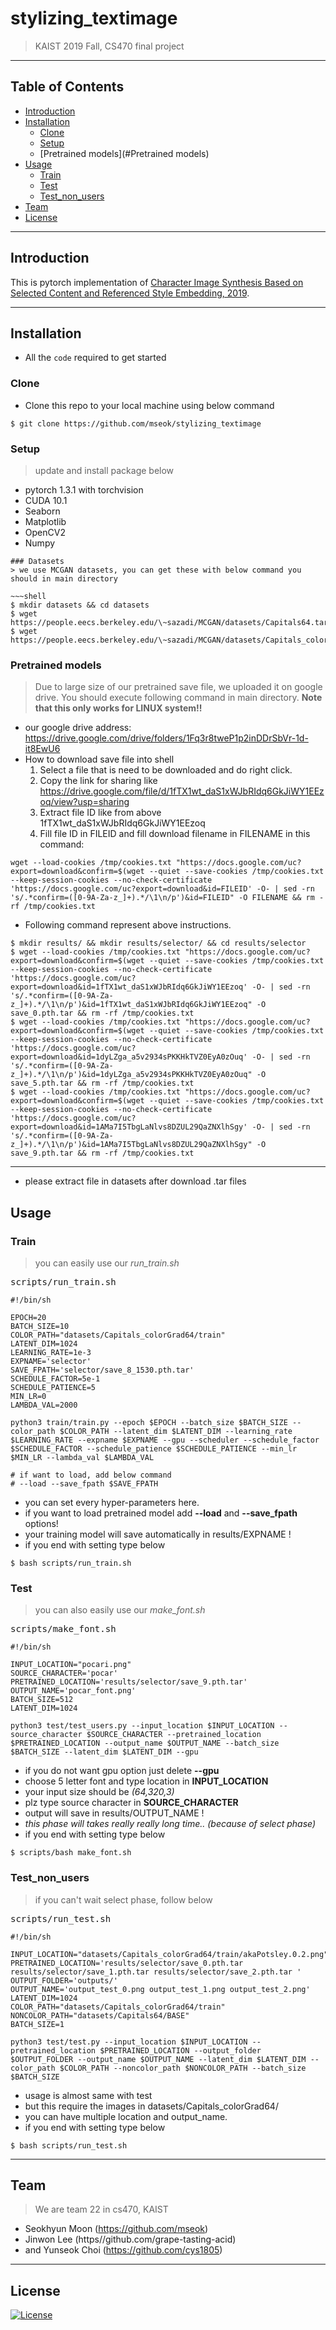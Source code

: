 # stylizing_textimage
> KAIST 2019 Fall, CS470 final project

--- 
## Table of Contents

- [Introduction](#introduction)
- [Installation](#installation)
    - [Clone](#Clone)
    - [Setup](#Setup)
    - [Pretrained models](#Pretrained models)
- [Usage](#Usage)
    - [Train](#Train)
    - [Test](#Test)
    - [Test_non_users](#Test_non_users)
- [Team](#team)
- [License](#license)

---
## Introduction
This is pytorch implementation of [Character Image Synthesis Based on Selected Content and Referenced Style Embedding, 2019](!https://ieeexplore.ieee.org/stamp/stamp.jsp?tp=&arnumber=8784736).

---
## Installation
- All the `code` required to get started
### Clone
- Clone this repo to your local machine using below command
~~~shell
$ git clone https://github.com/mseok/stylizing_textimage
~~~
### Setup
> update and install package below
- pytorch 1.3.1 with torchvision
- CUDA 10.1
- Seaborn
- Matplotlib
- OpenCV2
- Numpy
~~~
### Datasets
> we use MCGAN datasets, you can get these with below command you should in main directory

~~~shell
$ mkdir datasets && cd datasets
$ wget https://people.eecs.berkeley.edu/\~sazadi/MCGAN/datasets/Capitals64.tar.gz
$ wget https://people.eecs.berkeley.edu/\~sazadi/MCGAN/datasets/Capitals_colorGrad64.tar.gz
~~~
### Pretrained models
> Due to large size of our pretrained save file, we uploaded it on google drive. You should
execute following command in main directory. **Note that this only works for LINUX system!!**
- our google drive address: https://drive.google.com/drive/folders/1Fq3r8tweP1p2inDDrSbVr-1d-it8EwU6
- How to download save file into shell
    1. Select a file that is need to be downloaded and do right click.
    2. Copy the link for sharing like https://drive.google.com/file/d/1fTX1wt_daS1xWJbRIdq6GkJiWY1EEzoq/view?usp=sharing
    3. Extract file ID like from above 1fTX1wt_daS1xWJbRIdq6GkJiWY1EEzoq
    4. Fill file ID in FILEID and fill download filename in FILENAME in this command: 
~~~shell
wget --load-cookies /tmp/cookies.txt "https://docs.google.com/uc?export=download&confirm=$(wget --quiet --save-cookies /tmp/cookies.txt --keep-session-cookies --no-check-certificate 'https://docs.google.com/uc?export=download&id=FILEID' -O- | sed -rn 's/.*confirm=([0-9A-Za-z_]+).*/\1\n/p')&id=FILEID" -O FILENAME && rm -rf /tmp/cookies.txt
~~~
- Following command represent above instructions.
~~~shell
$ mkdir results/ && mkdir results/selector/ && cd results/selector
$ wget --load-cookies /tmp/cookies.txt "https://docs.google.com/uc?export=download&confirm=$(wget --quiet --save-cookies /tmp/cookies.txt --keep-session-cookies --no-check-certificate 'https://docs.google.com/uc?export=download&id=1fTX1wt_daS1xWJbRIdq6GkJiWY1EEzoq' -O- | sed -rn 's/.*confirm=([0-9A-Za-z_]+).*/\1\n/p')&id=1fTX1wt_daS1xWJbRIdq6GkJiWY1EEzoq" -O save_0.pth.tar && rm -rf /tmp/cookies.txt
$ wget --load-cookies /tmp/cookies.txt "https://docs.google.com/uc?export=download&confirm=$(wget --quiet --save-cookies /tmp/cookies.txt --keep-session-cookies --no-check-certificate 'https://docs.google.com/uc?export=download&id=1dyLZga_a5v2934sPKKHkTVZ0EyA0zOuq' -O- | sed -rn 's/.*confirm=([0-9A-Za-z_]+).*/\1\n/p')&id=1dyLZga_a5v2934sPKKHkTVZ0EyA0zOuq" -O save_5.pth.tar && rm -rf /tmp/cookies.txt 
$ wget --load-cookies /tmp/cookies.txt "https://docs.google.com/uc?export=download&confirm=$(wget --quiet --save-cookies /tmp/cookies.txt --keep-session-cookies --no-check-certificate 'https://docs.google.com/uc?export=download&id=1AMa7I5TbgLaNlvs8DZUL29QaZNXlhSgy' -O- | sed -rn 's/.*confirm=([0-9A-Za-z_]+).*/\1\n/p')&id=1AMa7I5TbgLaNlvs8DZUL29QaZNXlhSgy" -O save_9.pth.tar && rm -rf /tmp/cookies.txt
~~~
---
- please extract file in datasets after download .tar files
## Usage
### Train
> you can easily use our *run_train.sh*
<pre>
scripts/run_train.sh
<code>
#!/bin/sh

EPOCH=20
BATCH_SIZE=10
COLOR_PATH="datasets/Capitals_colorGrad64/train"
LATENT_DIM=1024
LEARNING_RATE=1e-3
EXPNAME='selector'
SAVE_FPATH='selector/save_8_1530.pth.tar'
SCHEDULE_FACTOR=5e-1
SCHEDULE_PATIENCE=5
MIN_LR=0
LAMBDA_VAL=2000

python3 train/train.py --epoch $EPOCH --batch_size $BATCH_SIZE --color_path $COLOR_PATH --latent_dim $LATENT_DIM --learning_rate $LEARNING_RATE --expname $EXPNAME --gpu --scheduler --schedule_factor $SCHEDULE_FACTOR --schedule_patience $SCHEDULE_PATIENCE --min_lr $MIN_LR --lambda_val $LAMBDA_VAL

# if want to load, add below command
# --load --save_fpath $SAVE_FPATH
</code></pre>
- you can set every hyper-parameters here.
- if you want to load pretrained model add **--load** and **--save_fpath** options!
- your training model will save automatically in results/EXPNAME !
- if you end with setting type below
~~~shell
$ bash scripts/run_train.sh
~~~

### Test
> you can also easily use our *make_font.sh*
<pre>
scripts/make_font.sh
<code>
#!/bin/sh

INPUT_LOCATION="pocari.png"
SOURCE_CHARACTER='pocar'
PRETRAINED_LOCATION='results/selector/save_9.pth.tar'
OUTPUT_NAME='pocar_font.png'
BATCH_SIZE=512
LATENT_DIM=1024

python3 test/test_users.py --input_location $INPUT_LOCATION --source_character $SOURCE_CHARACTER --pretrained_location $PRETRAINED_LOCATION --output_name $OUTPUT_NAME --batch_size $BATCH_SIZE --latent_dim $LATENT_DIM --gpu
</code></pre>
- if you do not want gpu option just delete **--gpu**
- choose 5 letter font and type location in **INPUT_LOCATION**
- your input size should be *(64,320,3)*
- plz type source character in **SOURCE_CHARACTER**
- output will save in results/OUTPUT_NAME !
- *this phase will takes really really long time.. (because of select phase)*
- if you end with setting type below
~~~shell
$ scripts/bash make_font.sh
~~~

### Test_non_users
> if you can't wait select phase, follow below
<pre>
scripts/run_test.sh
<code>
#!/bin/sh

INPUT_LOCATION="datasets/Capitals_colorGrad64/train/akaPotsley.0.2.png"
PRETRAINED_LOCATION='results/selector/save_0.pth.tar results/selector/save_1.pth.tar results/selector/save_2.pth.tar '
OUTPUT_FOLDER='outputs/'
OUTPUT_NAME='output_test_0.png output_test_1.png output_test_2.png'
LATENT_DIM=1024
COLOR_PATH="datasets/Capitals_colorGrad64/train"
NONCOLOR_PATH="datasets/Capitals64/BASE"
BATCH_SIZE=1

python3 test/test.py --input_location $INPUT_LOCATION --pretrained_location $PRETRAINED_LOCATION --output_folder $OUTPUT_FOLDER --output_name $OUTPUT_NAME --latent_dim $LATENT_DIM --color_path $COLOR_PATH --noncolor_path $NONCOLOR_PATH --batch_size $BATCH_SIZE
</code></pre>
- usage is almost same with test
- but this require the images in datasets/Capitals_colorGrad64/
- you can have multiple location and output_name.
- if you end with setting type below
~~~shell
$ bash scripts/run_test.sh
~~~
---
## Team
> We are team 22 in cs470, KAIST
- Seokhyun Moon (https://github.com/mseok)
- Jinwon Lee (https//github.com/grape-tasting-acid)
- and Yunseok Choi (https://github.com/cys1805)

--- 
## License

[![License](http://img.shields.io/:license-mit-blue.svg?style=flat-square)](http://badges.mit-license.org)
